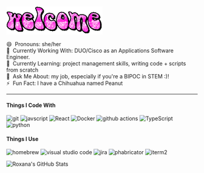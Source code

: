 ![](https://github.com/axorna/axorna/blob/main/text.gif?raw=true)

😄 &nbsp;Pronouns: she/her \
🔭 &nbsp;Currently Working With: DUO/Cisco as an Applications Software Engineer. \
🌱 &nbsp;Currently Learning: project management skills, writing code + scripts from scratch \
💬 &nbsp;Ask Me About: my job, especially if you're a BIPOC in STEM :)! \
⚡&nbsp; Fun Fact: I have a Chihuahua named Peanut

---
<h4>Things I Code With</h4>
<p>
  <img alt="git" src="https://img.shields.io/badge/-Git-F05032?style=flat-square&logo=git&logoColor=white" />
  <img alt="javscript" src="https://img.shields.io/badge/-Javascript-F7DF1E?style=flat-square&logo=javascript&logoColor=black" />
  <img alt="React" src="https://img.shields.io/badge/-React-45b8d8?style=flat-square&logo=react&logoColor=white" />
  <img alt="Docker" src="https://img.shields.io/badge/-Docker-46a2f1?style=flat-square&logo=docker&logoColor=white" />
  <img alt="github actions" src="https://img.shields.io/badge/-Github_Actions-2088FF?style=flat-square&logo=github-actions&logoColor=white" />
  <img alt="TypeScript" src="https://img.shields.io/badge/-TypeScript-007ACC?style=flat-square&logo=typescript&logoColor=white" />
  <img alt="python" src="https://img.shields.io/badge/-Python-3776AB?style=flat-square&logo=python&logoColor=white" />
</p>
<h4>Things I Use</h4>
<p>
  <img alt="homebrew" src="https://img.shields.io/badge/-Homebrew-FBB040?style=flat-square&logo=homebrew&logoColor=black" />
  <img alt="visual studio code" src="https://img.shields.io/badge/-Visual_Studio_Code-007ACC?style=flat-square&logo=visualstudiocode&logoColor=white" />  
  <img alt="jira" src="https://img.shields.io/badge/-Jira-0052CC?style=flat-square&logo=jira&logoColor=white" />
  <img alt="phabricator" src="https://img.shields.io/badge/-Phabricator-4A5F88?style=flat-square&logo=phabricator&logoColor=white" />
  <img alt="iterm2" src="https://img.shields.io/badge/-iTerm2-000000?style=flat-square&logo=iterm2&logoColor=white" />

 </p>

 ![Roxana's GitHub Stats](https://github-readme-stats.vercel.app/api?username=axorna&show_icons=true&hide_rank=true&theme=omni&show=reviews&hide=stars&custom_title=Roxana's&nbsp;Stats)

<!--
**axorna/axorna** is a ✨ _special_ ✨ repository because its `README.md` (this file) appears on your GitHub profile.

Here are some ideas to get you started:
-->
